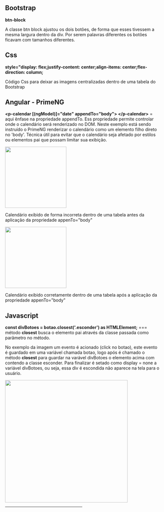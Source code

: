 

<h2>Bootstrap</h2>

<p><strong>btn-block</strong></p>
<p>A classe btn block ajustou os dois botões, de forma que esses tivessem a mesma largura dentro da div. Por serem palavras diferentes os botões ficavam com tamanhos diferentes.</p>

<h2>Css</h2>
<p><strong>style="display: flex;justify-content: center;align-items: center;flex-direction: column;</strong></p>
<p>Código Css para deixar as imagens centralizadas dentro de uma tabela do <emph>Bootstrap</emph></p>


<h2>Angular - PrimeNG</h2>

<p><strong> 
&lt;p-calendar [(ngModel)]="date" appendTo="body"&gt; &lt;/p-calendar></strong>
= aqui ênfase na propriedade appendTo. Ess propriedade permite controlar onde o calendário será renderizado no DOM. Neste exemplo está sendo instruído o PrimeNG renderizar o calendário como um elemento filho direto no 'body'. Técnica útil para evitar que o calendário seja afetado por estilos ou elementos pai que possam limitar sua exibição.</p>

<img src="https://github.com/diogopaza/Estudos-Exemplos-Css-Bootstrap-e-Angular/blob/main/imagens/calendario-errado.png" width="200px" />
<p>Calendário exibido de forma incorreta dentro de uma tabela antes da aplicação da propriedade appenTo="body"</p>

<img src="https://github.com/diogopaza/Estudos-Exemplos-Css-Bootstrap-e-Angular/blob/main/imagens/calendario-correta-new.png" width="200px" />
<p>Calendário exibido corretamente dentro de uma tabela após a aplicação da propriedade appenTo="body"</p>

<h2>Javascript</h2>
<p><strong>const divBotoes = botao.closest('.esconder') as HTMLElement;</strong> === método <strong>closest</strong> busca o elemento pai através da classe passada como parâmetro no método.</p>
<p>No exemplo da imagem um evento é acionado (click no botao), este evento é guardado em uma variável chamada botao, logo após é chamado o método <strong>closest</strong> para guardar na varável divBotoes o elemento acima com contendo a classe esconder. Para finalizar é setado como display = none a variável divBotoes, ou seja, essa div é escondida não aparece na tela para o usuário.</p>
<img src="https://github.com/diogopaza/Estudos-Exemplos-Css-Bootstrap-e-Angular/blob/main/imagens/closest.png" width="400px"/>

<hr width="50%">




